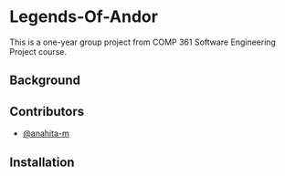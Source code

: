 # Legends-Of-Andor
This is a one-year group project from COMP 361 Software Engineering Project course.

## Background

## Contributors
- [@anahita-m](https://github.com/anahita-m)

## Installation

## 
